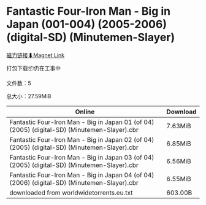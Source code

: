 # Fantastic Four-Iron Man - Big in Japan (001-004) (2005-2006) (digital-SD) (Minutemen-Slayer)

[磁力链接⬇Magnet Link](magnet:?xt=urn:btih:383fb2dce331227d3fc1a0694b37fc00e9ccaa28&dn=Fantastic%20Four-Iron%20Man%20-%20Big%20in%20Japan%20%28001-004%29%20%282005-2006%29%20%28digital-SD%29%20%28Minutemen-Slayer%29)

打包下载📦仍在工事中

文件数：5

总大小：27.59MiB

Online | Download
--- | ---
Fantastic Four-Iron Man - Big in Japan 01 (of 04) (2005) (digital-SD) (Minutemen-Slayer).cbr | 7.63MiB
Fantastic Four-Iron Man - Big in Japan 02 (of 04) (2005) (digital-SD) (Minutemen-Slayer).cbr | 6.85MiB
Fantastic Four-Iron Man - Big in Japan 03 (of 04) (2005) (digital-SD) (Minutemen-Slayer).cbr | 6.56MiB
Fantastic Four-Iron Man - Big in Japan 04 (of 04) (2006) (digital-SD) (Minutemen-Slayer).cbr | 6.55MiB
downloaded from worldwidetorrents.eu.txt | 603.00B